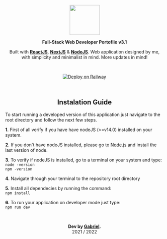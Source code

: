 <div align="center">
 <br />
<img src="https://raw.githubusercontent.com/gabrielvfonseca/website/main/src/assets/gallery/memoji-peace.png" width="95px" heigth="95px">

<b>Full-Stack Web Developer Portoflio v3.1</b>

Built with [**ReactJS**](https://www.reactjs.org/), [**NextJS**](https://nextjs.org/) & [**NodeJS**](https://nodejs.org/). Web application designed by me, with simplicity and minimalist in mind. More updates in mind!

<br>

[![Deploy on Railway](https://www.deploytodo.com/do-btn-white.svg)](https://digitalocean.com/)

</div>

<br />

<h2 align="center"><b>Instalation Guide</b></h2>

<div>
To start running a developed version of this application just navigate to the root directory and follow the next few steps.

<b>1.</b> First of all verify if you have have nodeJS (>=v14.0) installed on your system.

<b>2.</b> If you don't have nodeJS installed, please go to [Node.js](https://nodejs.org/) and install the last version of node.

<b>3.</b> To verify if nodeJS is installed, go to a terminal on your system and type:
<br>
`node -version`
<br>
`npm -version`

<b>4.</b> Navigate through your terminal to the repository root directory

<b>5.</b> Install all dependecies by running the command:
<br>
`npm install`

<b>6.</b> To run your application on developer mode just type:
<br>
`npm run dev`

</div>

<br />

<div align="center">
<b>
  
Dev by [Gabriel](https://github.com/gabrielvfonseca).
<br />
</b>
2021 / 2022

</div>
